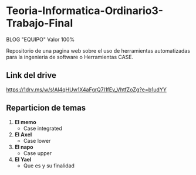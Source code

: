 # Teoria-Informatica-Ordinario3-Trabajo-Final
BLOG "EQUIPO" Valor 100%

Repositorio de una pagina web sobre el uso de herramientas automatizadas para la ingenieria de software o Herramientas CASE.

## Link del drive
https://1drv.ms/w/s!Al4qHUw1X4aFgrQ7I1fEv_VhtfZoZg?e=b1udYY

## Reparticion de temas
1. **El memo**
   - Case integrated
1. **El Axel**
   - Case lower
1. **El napo**
    - Case upper
1. **El Yael**
    - Que es y su finalidad

